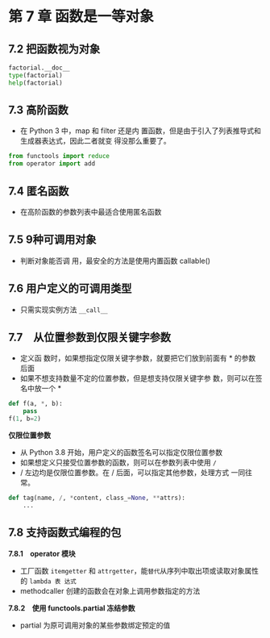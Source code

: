 # 第 7 章 函数是一等对象

## 7.2 把函数视为对象

```python
factorial.__doc__
type(factorial)
help(factorial)
```

## 7.3 高阶函数

* 在 Python 3 中，map 和 filter 还是内 置函数，但是由于引入了列表推导式和生成器表达式，因此二者就变 得没那么重要了。

```python
from functools import reduce
from operator import add
```

## 7.4 匿名函数

* 在高阶函数的参数列表中最适合使用匿名函数


## 7.5 9种可调用对象

* 判断对象能否调 用，最安全的方法是使用内置函数 callable()

## 7.6 用户定义的可调用类型

* 只需实现实例方法 `__call__`

## 7.7　从位置参数到仅限关键字参数

* 定义函 数时，如果想指定仅限关键字参数，就要把它们放到前面有 * 的参数 后面
* 如果不想支持数量不定的位置参数，但是想支持仅限关键字参 数，则可以在签名中放一个 *

```python
def f(a, *, b):
	pass
f(1, b=2)
```

**仅限位置参数**

* 从 Python 3.8 开始，用户定义的函数签名可以指定仅限位置参数
* 如果想定义只接受位置参数的函数，则可以在参数列表中使用 `/`
* / 左边均是仅限位置参数。在 / 后面，可以指定其他参数，处理方式 一同往常。

```python
def tag(name, /, *content, class_=None, **attrs):
	...
```

## 7.8 支持函数式编程的包

**7.8.1　operator 模块**

* 工厂函数 `itemgetter` 和 `attrgetter`，能`替代`从序列中取出项或读取对象属性的 `lambda 表 达式`
* methodcaller 创建的函数会在对象上调用参数指定的方法

**7.8.2　使用 functools.partial 冻结参数**

* partial 为原可调用对象的某些参数绑定预定的值
